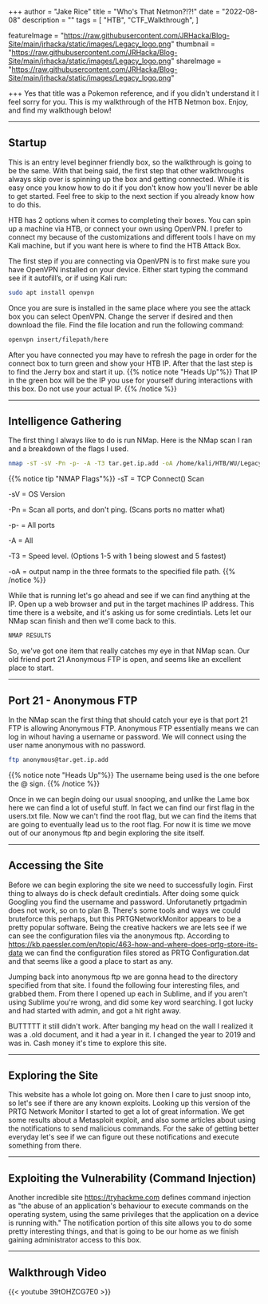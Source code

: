 +++
author = "Jake Rice"
title = "Who's That Netmon?!?!"
date = "2022-08-08"
description = ""
tags = [
    "HTB",
    "CTF_Walkthrough",
]

featureImage = "https://raw.githubusercontent.com/JRHacka/Blog-Site/main/jrhacka/static/images/Legacy_logo.png"
thumbnail = "https://raw.githubusercontent.com/JRHacka/Blog-Site/main/jrhacka/static/images/Legacy_logo.png"
shareImage = "https://raw.githubusercontent.com/JRHacka/Blog-Site/main/jrhacka/static/images/Legacy_logo.png"

+++
Yes that title was a Pokemon reference, and if you didn't understand it I feel sorry for you. This is my walkthrough of the HTB Netmon box. Enjoy, and find my walkthough below!

<!--more-->
---
## Startup

This is an entry level beginner friendly box, so the walkthrough is going to be the same. With that being said, the first step that other walkthroughs always skip over is spinning up the box and getting connected. While it is easy once you know how to do it if you don't know how you'll never be able to get started. Feel free to skip to the next section if you already know how to do this.

HTB has 2 options when it comes to completing their boxes. You can spin up a machine via HTB, or connect your own using OpenVPN. I prefer to connect my because of the customizations and different tools I have on my Kali machine, but if you want here is where to find the HTB Attack Box.

The first step if you are connecting via OpenVPN is to first make sure you have OpenVPN installed on your device. Either start typing the command see if it autofill’s, or if using Kali run:
```bash
sudo apt install openvpn
```
Once you are sure is installed in the same place where you see the attack box you can select OpenVPN. Change the server if desired and then download the file. Find the file location and run the following command:
```bash
openvpn insert/filepath/here
```

After you have connected you may have to refresh the page in order for the connect box to turn green and show your HTB IP. After that the last step is to find the Jerry box and start it up.
{{% notice note "Heads Up"%}}
That IP in the green box will be the IP you use for yourself during interactions with this box. Do not use your actual IP.
{{% /notice %}}

---

## Intelligence Gathering

The first thing I always like to do is run NMap. Here is the NMap scan I ran and a breakdown of the flags I used.
```bash
nmap -sT -sV -Pn -p- -A -T3 tar.get.ip.add -oA /home/kali/HTB/WU/Legacy/nmap/scans
```
{{% notice tip "NMAP Flags"%}}
-sT = TCP Connect() Scan

-sV = OS Version

-Pn = Scan all ports, and don't ping. (Scans ports no matter what)

-p- = All ports

-A = All

-T3 = Speed level. (Options 1-5 with 1 being slowest and 5 fastest)

-oA = output namp in the three formats to the specified file path.
{{% /notice %}}

While that is running let's go ahead and see if we can find anything at the IP. Open up a web browser and put in the target machines IP address. This time there is a website, and it's asking us for some credintials. Lets let our NMap scan finish and then we'll come back to this. 
```bash
NMAP RESULTS
```

So, we've got one item that really catches my eye in that NMap scan. Our old friend port 21 Anonymous FTP is open, and seems like an excellent place to start. 

---
## Port 21 - Anonymous FTP

In the NMap scan the first thing that should catch your eye is that port 21 FTP is allowing Anonymous FTP. Anonymous FTP essentially means we can log in wihout having a username or password. We will connect using the user name anonymous with no password.
```bash
ftp anonymous@tar.get.ip.add 
```
{{% notice note "Heads Up"%}}
The username being used is the one before the @ sign.
{{% /notice %}}

Once in we can begin doing our usual snooping, and unlike the Lame box here we can find a lot of useful stuff. In fact we can find our first flag in the users.txt file. Now we can't find the root flag, but we can find the items that are going to eventually lead us to the root flag. For now it is time we move out of our anonymous ftp and begin exploring the site itself. 

---
## Accessing the Site

Before we can begin exploring the site we need to successfully login. First thing to always do is check default credintials. After doing some quick Googling you find the username and password. Unforutanetly prtgadmin does not work, so on to plan B. There's some tools and ways we could bruteforce this perhaps, but this PRTGNetworkMonitor appears to be a pretty popular software. Being the creative hackers we are lets see if we can see the configuration files via the anonymous ftp. According to https://kb.paessler.com/en/topic/463-how-and-where-does-prtg-store-its-data we can find the configuration files stored as PRTG Configuration.dat and that seems like a good a place to start as any.

Jumping back into anonymous ftp we are gonna head to the directory specified from that site. I found the following four interesting files, and grabbed them. From there I opened up each in Sublime, and if you aren't using Sublime you're wrong, and did some key word searching. I got lucky and had started with admin, and got a hit right away.


BUTTTTT it still didn't work. After banging my head on the wall I realized it was a .old document, and it had a year in it. I changed the year to 2019 and was in. Cash money it's time to explore this site.

---
## Exploring the Site

This website has a whole lot going on. More then I care to just snoop into, so let's see if there are any known exploits. Looking up this version of the PRTG Network Monitor I started to get a lot of great information. We get some results about a Metasploit exploit, and also some articles about using the notifications to send malicious commands. For the sake of getting better everyday let's see if we can figure out these notifications and execute something from there. 

---
## Exploiting the Vulnerability (Command Injection)

Another incredible site https://tryhackme.com defines command injection as "the abuse of an application's behaviour to execute commands on the operating system, using the same privileges that the application on a device is running with." The notification portion of this site allows you to do some pretty interesting things, and that is going to be our home as we finish gaining administrator access to this box. 

---

## Walkthrough Video

{{< youtube 39tOHZCG7E0 >}}

<br>
